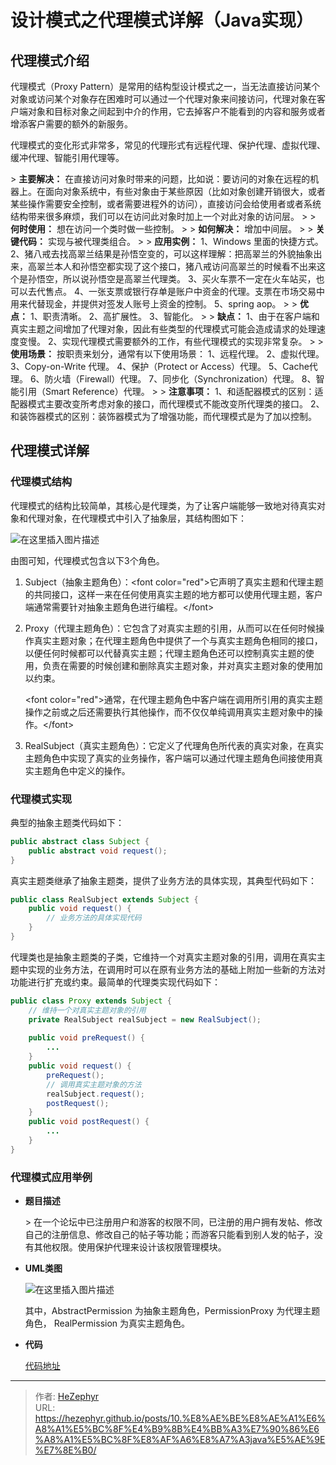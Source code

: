 # 设计模式之代理模式详解（Java实现）

## 代理模式介绍

代理模式（Proxy Pattern）是常用的结构型设计模式之一，当无法直接访问某个对象或访问某个对象存在困难时可以通过一个代理对象来间接访问，代理对象在客户端对象和目标对象之间起到中介的作用，它去掉客户不能看到的内容和服务或者增添客户需要的额外的新服务。

代理模式的变化形式非常多，常见的代理形式有远程代理、保护代理、虚拟代理、缓冲代理、智能引用代理等。

&gt; **主要解决：** 在直接访问对象时带来的问题，比如说：要访问的对象在远程的机器上。在面向对象系统中，有些对象由于某些原因（比如对象创建开销很大，或者某些操作需要安全控制，或者需要进程外的访问），直接访问会给使用者或者系统结构带来很多麻烦，我们可以在访问此对象时加上一个对此对象的访问层。
&gt;
&gt; **何时使用：** 想在访问一个类时做一些控制。
&gt;
&gt; **如何解决：** 增加中间层。
&gt;
&gt; **关键代码：** 实现与被代理类组合。
&gt;
&gt; **应用实例：** 1、Windows 里面的快捷方式。 2、猪八戒去找高翠兰结果是孙悟空变的，可以这样理解：把高翠兰的外貌抽象出来，高翠兰本人和孙悟空都实现了这个接口，猪八戒访问高翠兰的时候看不出来这个是孙悟空，所以说孙悟空是高翠兰代理类。 3、买火车票不一定在火车站买，也可以去代售点。 4、一张支票或银行存单是账户中资金的代理。支票在市场交易中用来代替现金，并提供对签发人账号上资金的控制。 5、spring aop。
&gt;
&gt; **优点：** 1、职责清晰。 2、高扩展性。 3、智能化。
&gt;
&gt; **缺点：** 1、由于在客户端和真实主题之间增加了代理对象，因此有些类型的代理模式可能会造成请求的处理速度变慢。 2、实现代理模式需要额外的工作，有些代理模式的实现非常复杂。
&gt;
&gt; **使用场景：** 按职责来划分，通常有以下使用场景： 1、远程代理。 2、虚拟代理。 3、Copy-on-Write 代理。 4、保护（Protect or Access）代理。 5、Cache代理。 6、防火墙（Firewall）代理。 7、同步化（Synchronization）代理。 8、智能引用（Smart Reference）代理。
&gt;
&gt; **注意事项：** 1、和适配器模式的区别：适配器模式主要改变所考虑对象的接口，而代理模式不能改变所代理类的接口。 2、和装饰器模式的区别：装饰器模式为了增强功能，而代理模式是为了加以控制。

## 代理模式详解

### 代理模式结构

代理模式的结构比较简单，其核心是代理类，为了让客户端能够一致地对待真实对象和代理对象，在代理模式中引入了抽象层，其结构图如下：

![在这里插入图片描述](https://raw.githubusercontent.com/unique-pure/NewPicGoLibrary/main/img/cb2b5074dd504542a344522df7adba59.png)


由图可知，代理模式包含以下3个角色。

1. Subject（抽象主题角色）：&lt;font color=&#34;red&#34;&gt;它声明了真实主题和代理主题的共同接口，这样一来在任何使用真实主题的地方都可以使用代理主题，客户端通常需要针对抽象主题角色进行编程。&lt;/font&gt;

2. Proxy（代理主题角色）：它包含了对真实主题的引用，从而可以在任何时候操作真实主题对象；在代理主题角色中提供了一个与真实主题角色相同的接口，以便任何时候都可以代替真实主题；代理主题角色还可以控制真实主题的使用，负责在需要的时候创建和删除真实主题对象，并对真实主题对象的使用加以约束。

	&lt;font color=&#34;red&#34;&gt;通常，在代理主题角色中客户端在调用所引用的真实主题操作之前或之后还需要执行其他操作，而不仅仅单纯调用真实主题对象中的操作。&lt;/font&gt;

3. RealSubject（真实主题角色）：它定义了代理角色所代表的真实对象，在真实主题角色中实现了真实的业务操作，客户端可以通过代理主题角色间接使用真实主题角色中定义的操作。

### 代理模式实现

典型的抽象主题类代码如下：

```java
public abstract class Subject {
    public abstract void request();
}
```

真实主题类继承了抽象主题类，提供了业务方法的具体实现，其典型代码如下：

```java
public class RealSubject extends Subject {
    public void request() {
        // 业务方法的具体实现代码
    }
}
```

代理类也是抽象主题类的子类，它维持一个对真实主题对象的引用，调用在真实主题中实现的业务方法，在调用时可以在原有业务方法的基础上附加一些新的方法对功能进行扩充或约束。最简单的代理类实现代码如下：

```java
public class Proxy extends Subject {
    // 维持一个对真实主题对象的引用
    private RealSubject realSubject = new RealSubject();
    
    public void preRequest() {
        ...
    }
    public void request() {
        preRequest();
        // 调用真实主题对象的方法
        realSubject.request();
        postRequest();
    }
    public void postRequest() {
        ...
    }
}
```

### 代理模式应用举例

* **题目描述**

	&gt; 在一个论坛中已注册用户和游客的权限不同，已注册的用户拥有发帖、修改自己的注册信息、修改自己的帖子等功能；而游客只能看到别人发的帖子，没有其他权限。使用保护代理来设计该权限管理模块。

* **UML类图**

	![在这里插入图片描述](https://raw.githubusercontent.com/unique-pure/NewPicGoLibrary/main/img/4530bb5e6e1a4d3790919778469cc93e.png)


  其中，AbstractPermission 为抽象主题角色，PermissionProxy 为代理主题角色，
  RealPermission 为真实主题角色。  

* **代码**

	[代码地址](https://github.com/unique-pure/designpattern_code/tree/main/src/proxy_pattern)

---

> 作者: [HeZephyr](https://github.com/HeZephyr)  
> URL: https://hezephyr.github.io/posts/10.%E8%AE%BE%E8%AE%A1%E6%A8%A1%E5%BC%8F%E4%B9%8B%E4%BB%A3%E7%90%86%E6%A8%A1%E5%BC%8F%E8%AF%A6%E8%A7%A3java%E5%AE%9E%E7%8E%B0/  

